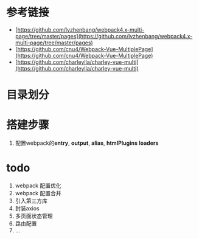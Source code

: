 # 参考链接
* [https://github.com/lvzhenbang/webpack4.x-multi-page/tree/master/pages](https://github.com/lvzhenbang/webpack4.x-multi-page/tree/master/pages)
* [https://github.com/cnu4/Webpack-Vue-MultiplePage](https://github.com/cnu4/Webpack-Vue-MultiplePage)
* [https://github.com/charleylla/charley-vue-multi](https://github.com/charleylla/charley-vue-multi)

# 目录划分

# 搭建步骤
1. 配置webpack的**entry**, **output**, **alias**, **htmlPlugins** **loaders**

# todo
1. webpack 配置优化
2. webpack 配置合并
3. 引入第三方库
4. 封装axios
5. 多页面状态管理
6. 路由配置
7. ...